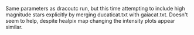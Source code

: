 Same parameters as dracoutc run, but this time attempting to include high magnitude stars explicitly by merging ducaticat.txt with gaiacat.txt. Doesn't seem to help, despite healpix map changing the intensity plots appear similar.